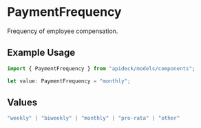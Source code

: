 # PaymentFrequency

Frequency of employee compensation.

## Example Usage

```typescript
import { PaymentFrequency } from "apideck/models/components";

let value: PaymentFrequency = "monthly";
```

## Values

```typescript
"weekly" | "biweekly" | "monthly" | "pro-rata" | "other"
```